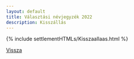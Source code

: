 ```yaml
---
layout: default
title: Választási névjegyzék 2022
description: Kisszállás
---
```


{% include settlementHTMLs/Kisszaallaas.html %}

[Vissza](./)